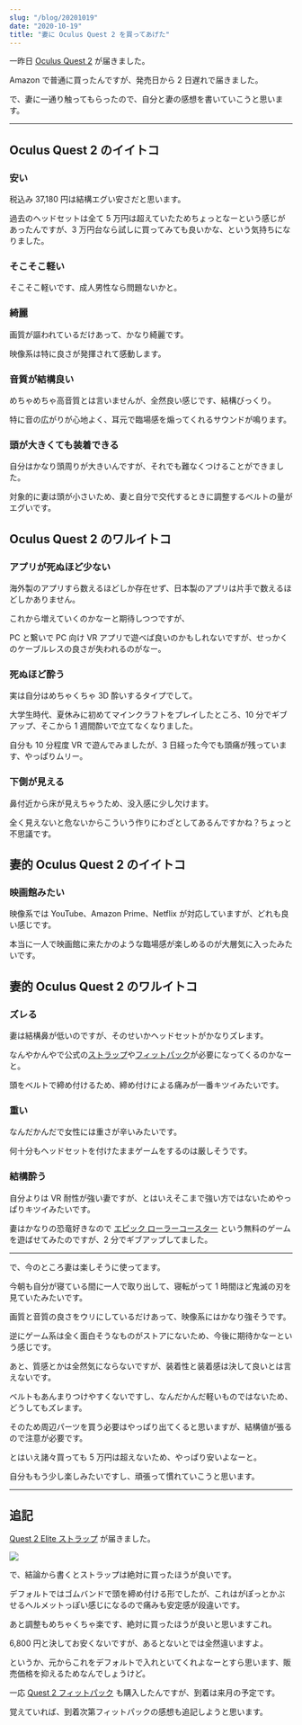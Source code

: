 ```yaml
---
slug: "/blog/20201019"
date: "2020-10-19"
title: "妻に Oculus Quest 2 を買ってあげた"
---
```


一昨日 [Oculus Quest 2](https://amzn.to/2HanvGh) が届きました。

Amazon で普通に買ったんですが、発売日から 2 日遅れで届きました。

で、妻に一通り触ってもらったので、自分と妻の感想を書いていこうと思います。

---

## Oculus Quest 2 のイイトコ

### 安い

税込み 37,180 円は結構エグい安さだと思います。

過去のヘッドセットは全て 5 万円は超えていたためちょっとなーという感じがあったんですが、3 万円台なら試しに買ってみても良いかな、という気持ちになりました。

### そこそこ軽い

そこそこ軽いです、成人男性なら問題ないかと。

### 綺麗

画質が謳われているだけあって、かなり綺麗です。

映像系は特に良さが発揮されて感動します。

### 音質が結構良い

めちゃめちゃ高音質とは言いませんが、全然良い感じです、結構びっくり。

特に音の広がりが心地よく、耳元で臨場感を煽ってくれるサウンドが鳴ります。

### 頭が大きくても装着できる

自分はかなり頭周りが大きいんですが、それでも難なくつけることができました。

対象的に妻は頭が小さいため、妻と自分で交代するときに調整するベルトの量がエグいです。

## Oculus Quest 2 のワルイトコ

### アプリが死ぬほど少ない

海外製のアプリすら数えるほどしか存在せず、日本製のアプリは片手で数えるほどしかありません。

これから増えていくのかなーと期待しつつですが、

PC と繋いで PC 向け VR アプリで遊べば良いのかもしれないですが、せっかくのケーブルレスの良さが失われるのがなー。

### 死ぬほど酔う

実は自分はめちゃくちゃ 3D 酔いするタイプでして。

大学生時代、夏休みに初めてマインクラフトをプレイしたところ、10 分でギブアップ、そこから 1 週間酔いで立てなくなりました。

自分も 10 分程度 VR で遊んでみましたが、3 日経った今でも頭痛が残っています、やっぱりムリー。

### 下側が見える

鼻付近から床が見えちゃうため、没入感に少し欠けます。

全く見えないと危ないからこういう作りにわざとしてあるんですかね？ちょっと不思議です。

## 妻的 Oculus Quest 2 のイイトコ

### 映画館みたい

映像系では YouTube、Amazon Prime、Netflix が対応していますが、どれも良い感じです。

本当に一人で映画館に来たかのような臨場感が楽しめるのが大層気に入ったみたいです。

## 妻的 Oculus Quest 2 のワルイトコ

### ズレる

妻は結構鼻が低いのですが、そのせいかヘッドセットがかなりズレます。

なんやかんやで公式の[ストラップ](https://amzn.to/2IxQwvN)や[フィットパック](https://amzn.to/3jb9B3J)が必要になってくるのかなーと。

頭をベルトで締め付けるため、締め付けによる痛みが一番キツイみたいです。

### 重い

なんだかんだで女性には重さが辛いみたいです。

何十分もヘッドセットを付けたままゲームをするのは厳しそうです。

### 結構酔う

自分よりは VR 耐性が強い妻ですが、とはいえそこまで強い方ではないためやっぱりキツイみたいです。

妻はかなりの恐竜好きなので [エピック ローラーコースター](https://www.oculus.com/experiences/quest/2299465166734471/) という無料のゲームを遊ばせてみたのですが、2 分でギブアップしてました。

---

で、今のところ妻は楽しそうに使ってます。

今朝も自分が寝ている間に一人で取り出して、寝転がって 1 時間ほど鬼滅の刃を見ていたみたいです。

画質と音質の良さをウリにしているだけあって、映像系にはかなり強そうです。

逆にゲーム系は全く面白そうなものがストアにないため、今後に期待かなーという感じです。

あと、質感とかは全然気にならないですが、装着性と装着感は決して良いとは言えないです。

ベルトもあんまりつけやすくないですし、なんだかんだ軽いものではないため、どうしてもズレます。

そのため周辺パーツを買う必要はやっぱり出てくると思いますが、結構値が張るので注意が必要です。

とはいえ諸々買っても 5 万円は超えないため、やっぱり安いよなーと。

自分ももう少し楽しみたいですし、頑張って慣れていこうと思います。

---

## 追記

[Quest 2 Elite ストラップ](https://amzn.to/2T94hDj) が届きました。

<a href="https://www.amazon.co.jp/gp/product/B08F5TZW2J/ref=as_li_ss_il?ie=UTF8&psc=1&linkCode=li2&tag=piro09190c-22&linkId=26a9258d4bef4315ccb7cb1e4ed76f55&language=ja_JP" target="_blank"><img border="0" src="//ws-fe.amazon-adsystem.com/widgets/q?_encoding=UTF8&ASIN=B08F5TZW2J&Format=_SL160_&ID=AsinImage&MarketPlace=JP&ServiceVersion=20070822&WS=1&tag=piro09190c-22&language=ja_JP" ></a><img src="https://ir-jp.amazon-adsystem.com/e/ir?t=piro09190c-22&language=ja_JP&l=li2&o=9&a=B08F5TZW2J" width="1" height="1" border="0" alt="" style="border:none !important; margin:0 !important;" />

で、結論から書くとストラップは絶対に買ったほうが良いです。

デフォルトではゴムバンドで頭を締め付ける形でしたが、これはがぽっとかぶせるヘルメットっぽい感じになるので痛みも安定感が段違いです。

あと調整もめちゃくちゃ楽です、絶対に買ったほうが良いと思いますこれ。

6,800 円と決してお安くないですが、あるとないとでは全然違いますよ。

というか、元からこれをデフォルトで入れといてくれよなーとすら思います、販売価格を抑えるためなんでしょうけど。

一応 [Quest 2 フィットパック](https://amzn.to/3dGqAcY) も購入したんですが、到着は来月の予定です。

覚えていれば、到着次第フィットパックの感想も追記しようと思います。
